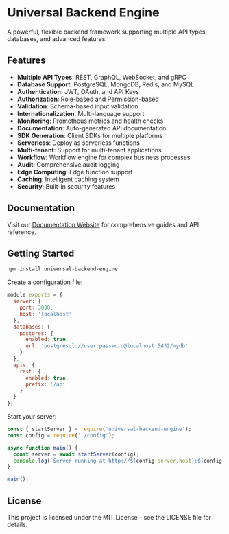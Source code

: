 # Universal Backend Engine

A powerful, flexible backend framework supporting multiple API types, databases, and advanced features.

## Features

- **Multiple API Types**: REST, GraphQL, WebSocket, and gRPC
- **Database Support**: PostgreSQL, MongoDB, Redis, and MySQL
- **Authentication**: JWT, OAuth, and API Keys
- **Authorization**: Role-based and Permission-based
- **Validation**: Schema-based input validation
- **Internationalization**: Multi-language support
- **Monitoring**: Prometheus metrics and health checks
- **Documentation**: Auto-generated API documentation
- **SDK Generation**: Client SDKs for multiple platforms
- **Serverless**: Deploy as serverless functions
- **Multi-tenant**: Support for multi-tenant applications
- **Workflow**: Workflow engine for complex business processes
- **Audit**: Comprehensive audit logging
- **Edge Computing**: Edge function support
- **Caching**: Intelligent caching system
- **Security**: Built-in security features

## Documentation

Visit our [Documentation Website](https://nomnomhub.github.io/UniversalBackendEngine/) for comprehensive guides and API reference.

## Getting Started

```bash
npm install universal-backend-engine
```

Create a configuration file:

```javascript
module.exports = {
  server: {
    port: 3000,
    host: 'localhost'
  },
  databases: {
    postgres: {
      enabled: true,
      url: 'postgresql://user:password@localhost:5432/mydb'
    }
  },
  apis: {
    rest: {
      enabled: true,
      prefix: '/api'
    }
  }
};
```

Start your server:

```javascript
const { startServer } = require('universal-backend-engine');
const config = require('./config');

async function main() {
  const server = await startServer(config);
  console.log(`Server running at http://${config.server.host}:${config.server.port}`);
}

main();
```

## License

This project is licensed under the MIT License - see the LICENSE file for details. 
